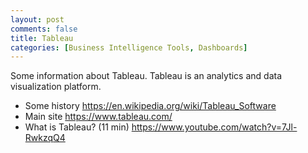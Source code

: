 ```yaml
---
layout: post
comments: false
title: Tableau
categories: [Business Intelligence Tools, Dashboards]
---
```


Some information about Tableau. Tableau is an analytics and data visualization platform.

- Some history <a href = "https://en.wikipedia.org/wiki/Tableau_Software" target = "_blank">https://en.wikipedia.org/wiki/Tableau_Software</a>
- Main site <a href = "https://www.tableau.com/" target = "_blank">https://www.tableau.com/</a>
- What is Tableau? (11 min) <a href = "https://www.youtube.com/watch?v=7Jl-RwkzqQ4" target = "_blank">https://www.youtube.com/watch?v=7Jl-RwkzqQ4</a>
